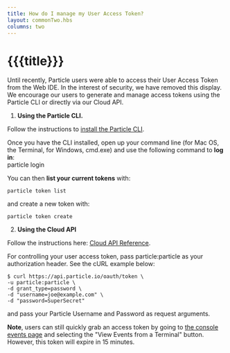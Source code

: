 ```yaml
---
title: How do I manage my User Access Token?
layout: commonTwo.hbs
columns: two
---
```


# {{{title}}}
Until recently, Particle users were able to access their User Access Token from the Web IDE. In the interest of security, we have removed this display. We encourage our users to generate and manage access tokens using the Particle CLI or directly via our Cloud API.

1. **Using the Particle CLI.**  
    
Follow the instructions to [install the Particle CLI](/getting-started/developer-tools/cli/).
    
Once you have the CLI installed, open up your command line (for Mac OS, the Terminal, for Windows, cmd.exe) and use the following command to **log in**:  
particle login  

You can then **list your current tokens** with:  

```
particle token list  
```

and create a new token with:  

```
particle token create
```

2. **Using the Cloud API**  
    
Follow the instructions here: [Cloud API Reference](/reference/cloud-apis/api/#generate-an-access-token).  
    
For controlling your user access token, pass particle:particle as your authorization header. See the cURL example below:  

```
$ curl https://api.particle.io/oauth/token \  
-u particle:particle \  
-d grant_type=password \  
-d "username=joe@example.com" \  
-d "password=SuperSecret"  
```

and pass your Particle Username and Password as request arguments.

**Note**, users can still quickly grab an access token by going to [the console events page](https://console.particle.io/events) and selecting the "View Events from a Terminal" button. However, this token will expire in 15 minutes.
